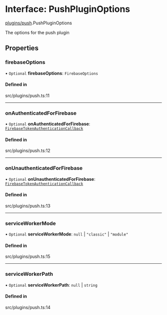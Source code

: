 # Interface: PushPluginOptions

[plugins/push](../modules/plugins_push.md).PushPluginOptions

The options for the push plugin

## Properties

### <a id="firebaseoptions" name="firebaseoptions"></a> firebaseOptions

• `Optional` **firebaseOptions**: `FirebaseOptions`

#### Defined in

src/plugins/push.ts:11

___

### <a id="onauthenticatedforfirebase" name="onauthenticatedforfirebase"></a> onAuthenticatedForFirebase

• `Optional` **onAuthenticatedForFirebase**: [`FirebaseTokenAuthenticationCallback`](services_push.FirebaseTokenAuthenticationCallback.md)

#### Defined in

src/plugins/push.ts:12

___

### <a id="onunauthenticatedforfirebase" name="onunauthenticatedforfirebase"></a> onUnauthenticatedForFirebase

• `Optional` **onUnauthenticatedForFirebase**: [`FirebaseTokenAuthenticationCallback`](services_push.FirebaseTokenAuthenticationCallback.md)

#### Defined in

src/plugins/push.ts:13

___

### <a id="serviceworkermode" name="serviceworkermode"></a> serviceWorkerMode

• `Optional` **serviceWorkerMode**: ``null`` \| ``"classic"`` \| ``"module"``

#### Defined in

src/plugins/push.ts:15

___

### <a id="serviceworkerpath" name="serviceworkerpath"></a> serviceWorkerPath

• `Optional` **serviceWorkerPath**: ``null`` \| `string`

#### Defined in

src/plugins/push.ts:14
